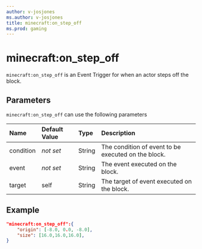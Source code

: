 ```yaml
---
author: v-josjones
ms.author: v-josjones
title: minecraft:on_step_off
ms.prod: gaming
---
```


# minecraft:on_step_off

`minecraft:on_step_off` is an Event Trigger for when an actor steps off the block.

## Parameters

`minecraft:on_step_off` can use the following parameters

|Name |Default Value  |Type  |Description  |
|:----------|:----------|:----------|:----------|
|condition|*not set* | String|  The condition of event to be executed on the block. |
|event|*not set* | String|  The event executed on the block. |
| target| self| String| The target of event executed on the block. |

## Example

```json
"minecraft:on_step_off":{
    "origin": [-8.0, 0.0, -8.0],
    "size": [16.0,16.0,16.0],
}
```
